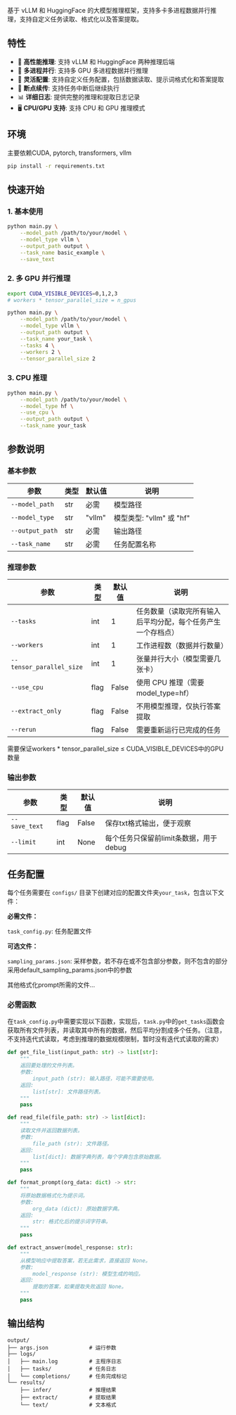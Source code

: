 
基于 vLLM 和 HuggingFace 的大模型推理框架，支持多卡多进程数据并行推理，支持自定义任务读取、格式化以及答案提取。

## 特性

- 🚀 **高性能推理**: 支持 vLLM 和 HuggingFace 两种推理后端
- 🔄 **多进程并行**: 支持多 GPU 多进程数据并行推理
- 📝 **灵活配置**: 支持自定义任务配置，包括数据读取、提示词格式化和答案提取
- 💾 **断点续传**: 支持任务中断后继续执行
- 📊 **详细日志**: 提供完整的推理和提取日志记录
- 🖥️ **CPU/GPU 支持**: 支持 CPU 和 GPU 推理模式

## 环境

主要依赖CUDA, pytorch, transformers, vllm

```bash
pip install -r requirements.txt
```

## 快速开始

### 1. 基本使用

```bash
python main.py \
    --model_path /path/to/your/model \
    --model_type vllm \
    --output_path output \
    --task_name basic_example \
    --save_text
```

### 2. 多 GPU 并行推理

```bash
export CUDA_VISIBLE_DEVICES=0,1,2,3
# workers * tensor_parallel_size = n_gpus

python main.py \
    --model_path /path/to/your/model \
    --model_type vllm \
    --output_path output \
    --task_name your_task \
    --tasks 4 \
    --workers 2 \
    --tensor_parallel_size 2
```

### 3. CPU 推理

```bash
python main.py \
    --model_path /path/to/your/model \
    --model_type hf \
    --use_cpu \
    --output_path output \
    --task_name your_task
```

## 参数说明

### 基本参数

| 参数 | 类型 | 默认值 | 说明 |
|------|------|--------|------|
| `--model_path` | str | 必需 | 模型路径 |
| `--model_type` | str | "vllm" | 模型类型: "vllm" 或 "hf" |
| `--output_path` | str | 必需 | 输出路径 |
| `--task_name` | str | 必需 | 任务配置名称 |

### 推理参数

| 参数 | 类型 | 默认值 | 说明 |
|------|------|--------|------|
| `--tasks` | int | 1 | 任务数量（读取完所有输入后平均分配，每个任务产生一个存档点） |
| `--workers` | int | 1 | 工作进程数（数据并行数量） |
| `--tensor_parallel_size` | int | 1 | 张量并行大小（模型需要几张卡） |
| `--use_cpu` | flag | False | 使用 CPU 推理（需要model_type=hf） |
| `--extract_only` | flag | False | 不用模型推理，仅执行答案提取 |
| `--rerun` | flag | False | 需要重新运行已完成的任务 |

需要保证workers * tensor_parallel_size $\leq$ CUDA_VISIBLE_DEVICES中的GPU数量

### 输出参数

| 参数 | 类型 | 默认值 | 说明 |
|------|------|--------|------|
| `--save_text` | flag | False | 保存txt格式输出，便于观察 |
| `--limit` | int | None | 每个任务只保留前limit条数据，用于debug |

## 任务配置

每个任务需要在 `configs/` 目录下创建对应的配置文件夹`your_task`，包含以下文件：

**必需文件：**

`task_config.py`: 任务配置文件

**可选文件：**

`sampling_params.json`: 采样参数，若不存在或不包含部分参数，则不包含的部分采用default_sampling_params.json中的参数

其他格式化prompt所需的文件...

### 必需函数

在`task_config.py`中需要实现以下函数，实现后，`task.py`中的`get_tasks`函数会获取所有文件列表，并读取其中所有的数据，然后平均分割成多个任务。（注意，不支持迭代式读取，考虑到推理的数据规模限制，暂时没有迭代式读取的需求）

```python
def get_file_list(input_path: str) -> list[str]:
    """
    返回要处理的文件列表。
    参数:
        input_path (str): 输入路径，可能不需要使用。
    返回:
        list[str]: 文件路径列表。
    """
    pass

def read_file(file_path: str) -> list[dict]:
    """
    读取文件并返回数据列表。
    参数:
        file_path (str): 文件路径。
    返回:
        list[dict]: 数据字典列表，每个字典包含原始数据。
    """
    pass

def format_prompt(org_data: dict) -> str:
    """
    将原始数据格式化为提示词。
    参数:
        org_data (dict): 原始数据字典。
    返回:
        str: 格式化后的提示词字符串。
    """
    pass

def extract_answer(model_response: str):
    """
    从模型响应中提取答案，若无此需求，直接返回 None。
    参数:
        model_response (str): 模型生成的响应。
    返回:
        提取的答案，如果提取失败返回 None。
    """
    pass
```

## 输出结构

```
output/
├── args.json             # 运行参数
├── logs/
│   ├── main.log          # 主程序日志
│   ├── tasks/            # 任务日志
│   └── completions/      # 任务完成标记
└── results/
    ├── infer/            # 推理结果
    ├── extract/          # 提取结果
    └── text/             # 文本格式
```